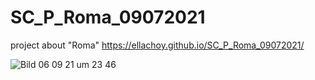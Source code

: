 # SC_P_Roma_09072021
project about "Roma"
https://ellachoy.github.io/SC_P_Roma_09072021/

![Bild 06 09 21 um 23 46](https://user-images.githubusercontent.com/79414990/132262123-ade0b3bf-7db0-4427-9005-8f7769559156.jpg)
